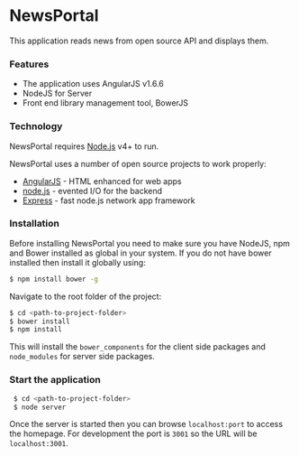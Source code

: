 # NewsPortal
This application reads news from open source API and displays them.
### Features

  - The application uses AngularJS v1.6.6
  - NodeJS for Server
  - Front end library management tool, BowerJS

### Technology

NewsPortal requires [Node.js](https://nodejs.org/) v4+ to run.

NewsPortal uses a number of open source projects to work properly:
* [AngularJS](https://angularjs.org/) - HTML enhanced for web apps
* [node.js](https://nodejs.org/en/) - evented I/O for the backend
* [Express](https://expressjs.com/) - fast node.js network app framework

### Installation

Before installing NewsPortal you need to make sure you have NodeJS, npm and Bower installed as global in your system. If you do not have bower installed then install it globally using:
```sh
$ npm install bower -g
```
Navigate to the root folder of the project:
```sh
$ cd <path-to-project-folder>
$ bower install
$ npm install
```
This will install the `bower_components` for the client side packages and `node_modules` for server side packages.

### Start the application
```sh
 $ cd <path-to-project-folder>
 $ node server
```
Once the server is started then you can browse `localhost:port` to access the homepage. For development the port is `3001` so the URL will be `localhost:3001`.
